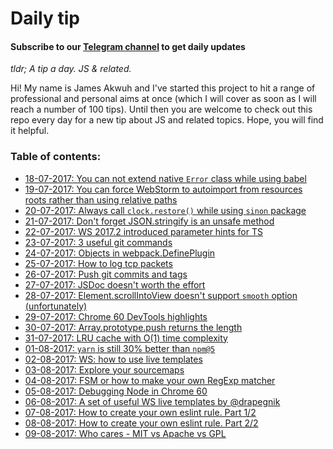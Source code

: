 # Daily tip

#### Subscribe to our [Telegram channel](https://t.me/dailytip) to get daily updates  

*tldr; A tip a day. JS & related.*

Hi! My name is James Akwuh and I've started this project to hit a range of professional and personal aims at once (which I will cover as soon as I will reach a number of 100 tips). Until then you are welcome to check out this repo every day for a new tip about JS and related topics. Hope, you will find it helpful.



### Table of contents:

- [18-07-2017: You can not extend native `Error` class while using babel](tips/18-07-2017/)
- [19-07-2017: You can force WebStorm to autoimport from resources roots rather than using relative paths](tips/19-07-2017)
- [20-07-2017: Always call `clock.restore()` while using `sinon` package](tips/20-07-2017)
- [21-07-2017:  Don't forget JSON.stringify is an unsafe method](tips/21-07-2017)
- [22-07-2017: WS 2017.2 introduced parameter hints for TS](tips/22-07-2017)
- [23-07-2017: 3 useful git commands](tips/23-07-2017)
- [24-07-2017: Objects in webpack.DefinePlugin](tips/24-07-2017)
- [25-07-2017: How to log tcp packets](tips/25-07-2017)
- [26-07-2017: Push git commits and tags](tips/26-07-2017)
- [27-07-2017: JSDoc doesn't worth the effort](tips/27-07-2017)
- [28-07-2017: Element.scrollIntoView doesn't support `smooth` option (unfortunately)](tips/28-07-2017)
- [29-07-2017: Chrome 60 DevTools highlights](tips/29-07-2017)
- [30-07-2017: Array.prototype.push returns the length](tips/30-07-2017)
- [31-07-2017: LRU cache with O(1) time complexity](tips/31-07-2017)
- [01-08-2017: `yarn` is still 30% better than `npm@5`](tips/01-08-2017)
- [02-08-2017: WS: how to use live templates](tips/02-08-2017)
- [03-08-2017: Explore your sourcemaps](tips/03-08-2017)
- [04-08-2017: FSM or how to make your own RegExp matcher](tips/04-08-2017)
- [05-08-2017: Debugging Node in Chrome 60](tips/05-08-2017)
- [06-08-2017: A set of useful WS live templates by ](tips/06-08-2017)[@drapegnik](https://github.com/Drapegnik)
- [07-08-2017: How to create your own eslint rule. Part 1/2](tips/07-08-2017)
- [08-08-2017: How to create your own eslint rule. Part 2/2](tips/08-08-2017)
- [09-08-2017: Who cares - MIT vs Apache vs GPL](tips/09-08-2017)
